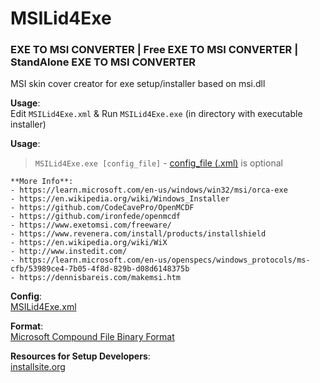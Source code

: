 # MSILid4Exe
### EXE TO MSI CONVERTER | Free EXE TO MSI CONVERTER | StandAlone EXE TO MSI CONVERTER    

MSI skin cover  creator for exe setup/installer based on msi.dll

**Usage**:     
Edit ```MSILid4Exe.xml``` & Run ```MSILid4Exe.exe``` (in directory with executable installer)      

**Usage**:        
>```MSILid4Exe.exe [config_file]``` - [config_file (.xml)](MSILid4Exe.xml) is optional

```
**More Info**:
- https://learn.microsoft.com/en-us/windows/win32/msi/orca-exe    
- https://en.wikipedia.org/wiki/Windows_Installer
- https://github.com/CodeCavePro/OpenMCDF      
- https://github.com/ironfede/openmcdf
- https://www.exetomsi.com/freeware/     
- https://www.revenera.com/install/products/installshield
- https://en.wikipedia.org/wiki/WiX
- http://www.instedit.com/
- https://learn.microsoft.com/en-us/openspecs/windows_protocols/ms-cfb/53989ce4-7b05-4f8d-829b-d08d6148375b
- https://dennisbareis.com/makemsi.htm            
 ```

**Config**:    
[MSILid4Exe.xml](MSILid4Exe.xml)

**Format**:          
[Microsoft Compound File Binary Format]([MS-CFB].pdf)     

**Resources for Setup Developers**:    
[installsite.org](http://installsite.org/pages/en/msi/tips.htm)
